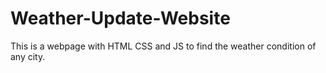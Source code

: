 # Weather-Update-Website
This is a webpage with HTML CSS and JS to find the weather condition of any city.
